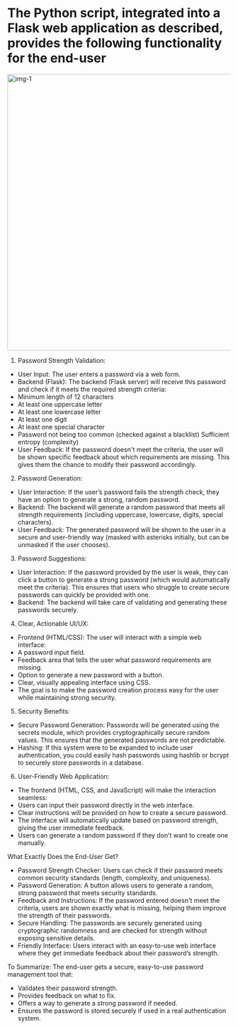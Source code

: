 # The Python script, integrated into a Flask web application as described, provides the following functionality for the end-user

<img width="660" height="624" alt="img-1" src="https://github.com/user-attachments/assets/b2a4f57c-baf7-4961-9201-42337e6fa5d4" />

1. Password Strength Validation:
- User Input: The user enters a password via a web form.
- Backend (Flask): The backend (Flask server) will receive this password and check if it meets the required strength criteria:
- Minimum length of 12 characters
- At least one uppercase letter
- At least one lowercase letter
- At least one digit
- At least one special character
- Password not being too common (checked against a blacklist)
Sufficient entropy (complexity)
- User Feedback: If the password doesn't meet the criteria, the user will be shown specific feedback about which requirements are missing. This gives them the chance to modify their password accordingly.

2. Password Generation:
- User Interaction: If the user’s password fails the strength check, they have an option to generate a strong, random password.
- Backend: The backend will generate a random password that meets all strength requirements (including uppercase, lowercase, digits, special characters).
- User Feedback: The generated password will be shown to the user in a secure and user-friendly way (masked with asterisks initially, but can be unmasked if the user chooses).

3. Password Suggestions:
- User Interaction: If the password provided by the user is weak, they can click a button to generate a strong password (which would automatically meet the criteria). This ensures that users who struggle to create secure passwords can quickly be provided with one.
- Backend: The backend will take care of validating and generating these passwords securely.

4. Clear, Actionable UI/UX:
- Frontend (HTML/CSS): The user will interact with a simple web interface:
- A password input field.
- Feedback area that tells the user what password requirements are missing.
- Option to generate a new password with a button.
- Clear, visually appealing interface using CSS.
- The goal is to make the password creation process easy for the user while maintaining strong security.

5. Security Benefits:
- Secure Password Generation: Passwords will be generated using the secrets module, which provides cryptographically secure random values. This ensures that the generated passwords are not predictable.
- Hashing: If this system were to be expanded to include user authentication, you could easily hash passwords using hashlib or bcrypt to securely store passwords in a database.

6. User-Friendly Web Application:
- The frontend (HTML, CSS, and JavaScript) will make the interaction seamless:
- Users can input their password directly in the web interface.
- Clear instructions will be provided on how to create a secure password.
- The interface will automatically update based on password strength, giving the user immediate feedback.
- Users can generate a random password if they don’t want to create one manually.

What Exactly Does the End-User Get?
   - Password Strength Checker: Users can check if their password meets common security standards (length, complexity, and uniqueness).
   - Password Generation: A button allows users to generate a random, strong password that meets security standards.
   - Feedback and Instructions: If the password entered doesn't meet the criteria, users are shown exactly what is missing, helping them improve the strength of their passwords.
   - Secure Handling: The passwords are securely generated using cryptographic randomness and are checked for strength without exposing sensitive details.
   - Friendly Interface: Users interact with an easy-to-use web interface where they get immediate feedback about their password’s strength.

To Summarize:
The end-user gets a secure, easy-to-use password management tool that:
   - Validates their password strength.
   - Provides feedback on what to fix.
   - Offers a way to generate a strong password if needed.
   - Ensures the password is stored securely if used in a real authentication system.
